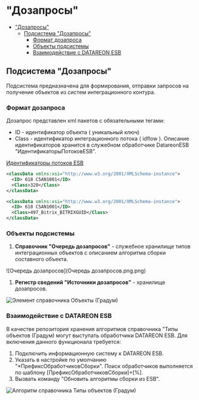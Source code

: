 # "Дозапросы"

- ["Дозапросы"](#дозапросы)
  - [Подсистема "Дозапросы"](#подсистема-дозапросы)
    - [Формат дозапроса](#формат-дозапроса)
    - [Объекты подсистемы](#объекты-подсистемы)
    - [Взаимодействие с DATAREON ESB](#взаимодействие-с-datareon-esb)

## Подсистема "Дозапросы"

Подсистема предназначена для формирования, отправки запросов на получение объектов из систем интеграционного контура.

### Формат дозапроса

Дозапрос представлен xml пакетов с обязательными тегами:

- ID - идентификатор объекта ( уникальный ключ)
- Class - идентификатор интеграционного потока ( idflow ). Описание идентификаторов хранится в служебном обработчике DatareonESB "ИдентификаторыПотоковESB".

[Идентификаторы потоков ESB](/integration/adrequest/ИдентификаторыПотоковESB.bsl.png)

```xml
<classData xmlns:xsi="http://www.w3.org/2001/XMLSchema-instance">
  <ID> 618 C5AN1001</ID>
  <Class>320</Class>
</classData>

<classData xmlns:xsi="http://www.w3.org/2001/XMLSchema-instance">
  <ID> 618 C5AN1001</ID>
  <Class>497_Bitrix_BITRIXGUID</Class>
</classData>
```



### Объекты подсистемы

1. **Справочник "Очередь дозапросов"** - служебное хранилище типов интеграционных объектов с описанием алгоритма сборки составного объекта.

![Очередь дозапросов](Очередь дозапросов.png.png)

1. **Регистр сведений "Источники дозапросов"** - хранилище дозапросов.

![Элемент справочника Объекты (Градум)  ](ЭлементСправочникаОбъекты.png)

### Взаимодействие с DATAREON ESB

В качестве репозитория хранения алгоритмов справочника "Типы объектов (Градум) могут выступать обработчики DATAREON ESB.
Для включения данного функционала требуется:

1. Подключить информационную систему к DATAREON ESB.
2. Указать в настройке по умолчанию "*ПрефиксОбработчиковСборки". Поиск обработчиков выполняется по шаблону [ПрефиксОбработчиковСборки]+[%].
3. Вызвать команду "Обновить алгоритмы сборки из ESB".

![Алгоритм справочника Типы объектов (Градум)](АлгоритмыТипыОбъектов.png)
